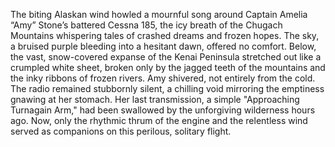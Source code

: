 The biting Alaskan wind howled a mournful song around Captain Amelia “Amy” Stone’s battered Cessna 185, the icy breath of the Chugach Mountains whispering tales of crashed dreams and frozen hopes.  The sky, a bruised purple bleeding into a hesitant dawn, offered no comfort. Below, the vast, snow-covered expanse of the Kenai Peninsula stretched out like a crumpled white sheet, broken only by the jagged teeth of the mountains and the inky ribbons of frozen rivers. Amy shivered, not entirely from the cold. The radio remained stubbornly silent, a chilling void mirroring the emptiness gnawing at her stomach.  Her last transmission, a simple "Approaching Turnagain Arm," had been swallowed by the unforgiving wilderness hours ago. Now, only the rhythmic thrum of the engine and the relentless wind served as companions on this perilous, solitary flight.
